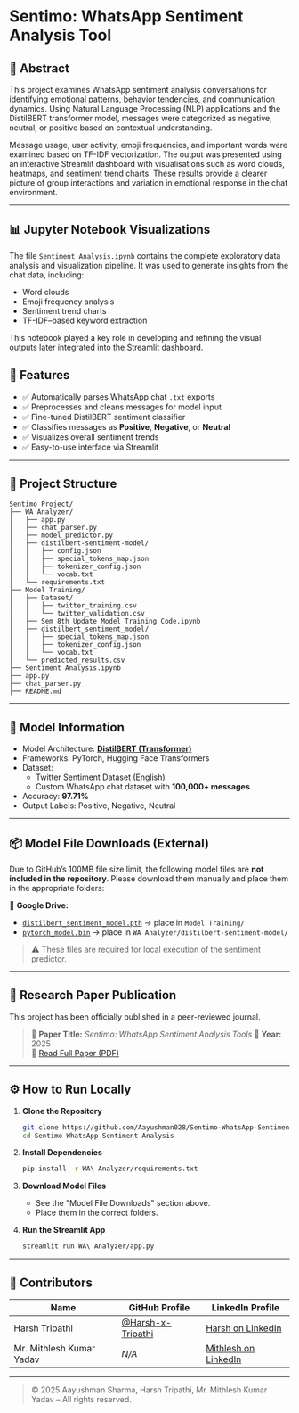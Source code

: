 # Sentimo: WhatsApp Sentiment Analysis Tool

## 🧾 Abstract

This project examines WhatsApp sentiment analysis conversations for identifying emotional patterns, behavior tendencies, and communication dynamics. Using Natural Language Processing (NLP) applications and the DistilBERT transformer model, messages were categorized as negative, neutral, or positive based on contextual understanding.

Message usage, user activity, emoji frequencies, and important words were examined based on TF-IDF vectorization. The output was presented using an interactive Streamlit dashboard with visualisations such as word clouds, heatmaps, and sentiment trend charts. These results provide a clearer picture of group interactions and variation in emotional response in the chat environment.

---

## 📊 Jupyter Notebook Visualizations

The file `Sentiment Analysis.ipynb` contains the complete exploratory data analysis and visualization pipeline. It was used to generate insights from the chat data, including:

- Word clouds
- Emoji frequency analysis
- Sentiment trend charts
- TF-IDF–based keyword extraction

This notebook played a key role in developing and refining the visual outputs later integrated into the Streamlit dashboard.

## 🚀 Features

- ✅ Automatically parses WhatsApp chat `.txt` exports  
- ✅ Preprocesses and cleans messages for model input  
- ✅ Fine-tuned DistilBERT sentiment classifier  
- ✅ Classifies messages as **Positive**, **Negative**, or **Neutral**  
- ✅ Visualizes overall sentiment trends  
- ✅ Easy-to-use interface via Streamlit  

---

## 📂 Project Structure

```
Sentimo Project/
├── WA Analyzer/
│   ├── app.py
│   ├── chat_parser.py
│   ├── model_predictor.py
│   ├── distilbert-sentiment-model/
│   │   ├── config.json
│   │   ├── special_tokens_map.json
│   │   ├── tokenizer_config.json
│   │   └── vocab.txt
│   └── requirements.txt
├── Model Training/
│   ├── Dataset/
│   │   ├── twitter_training.csv
│   │   └── twitter_validation.csv
│   ├── Sem 8th Update Model Training Code.ipynb
│   ├── distilbert_sentiment_model/
│   │   ├── special_tokens_map.json
│   │   ├── tokenizer_config.json
│   │   └── vocab.txt
│   └── predicted_results.csv
├── Sentiment Analysis.ipynb
├── app.py
├── chat_parser.py
├── README.md
```

---

## 🧠 Model Information

- Model Architecture: [**DistilBERT (Transformer)**](https://huggingface.co/docs/transformers/en/model_doc/distilbert)
- Frameworks: PyTorch, Hugging Face Transformers
- Dataset:
  - Twitter Sentiment Dataset (English)
  - Custom WhatsApp chat dataset with **100,000+ messages**
- Accuracy: **97.71%**
- Output Labels: Positive, Negative, Neutral

---

## 📦 Model File Downloads (External)

Due to GitHub’s 100MB file size limit, the following model files are **not included in the repository**. Please download them manually and place them in the appropriate folders:

🔗 **Google Drive:**
- [`distilbert_sentiment_model.pth`](https://drive.google.com/file/d/1D_Wa5HOKNbQj-UgbNaVMhFgpcFg8Pvbd/view?usp=sharing) → place in `Model Training/`
- [`pytorch_model.bin`](https://drive.google.com/file/d/1K7d-A5xqs4G_t5DmJnfo0DHO7HmfAhhV/view?usp=sharing) → place in `WA Analyzer/distilbert-sentiment-model/`

> ⚠️ These files are required for local execution of the sentiment predictor.

---

## 📄 Research Paper Publication

This project has been officially published in a peer-reviewed journal.

> 📘 **Paper Title:** *Sentimo: WhatsApp Sentiment Analysis Tools*
> 📅 **Year:** 2025  
> 🔗 [Read Full Paper (PDF)]((https://drive.google.com/file/d/1s_hjQ2B6tSVAoQb0KWff67Yz8rO7lFW7/view?usp=sharing))

---

## ⚙️ How to Run Locally

1. **Clone the Repository**
   ```bash
   git clone https://github.com/Aayushman028/Sentimo-WhatsApp-Sentiment-Analysis.git
   cd Sentimo-WhatsApp-Sentiment-Analysis
   ```

2. **Install Dependencies**
   ```bash
   pip install -r WA\ Analyzer/requirements.txt
   ```

3. **Download Model Files**
   - See the "Model File Downloads" section above.
   - Place them in the correct folders.

4. **Run the Streamlit App**
   ```bash
   streamlit run WA\ Analyzer/app.py
   ```

---

## 👤 Contributors

| Name                   | GitHub Profile                                         | LinkedIn Profile                                      |
|------------------------|--------------------------------------------------------|-------------------------------------------------------|
| Harsh Tripathi         | [@Harsh-x-Tripathi](https://github.com/Harsh-x-Tripathi) | [Harsh on LinkedIn](https://www.linkedin.com/in/harsh-x-tripathi) |
| Mr. Mithlesh Kumar Yadav | *N/A*                                                  | [Mithlesh on LinkedIn](https://www.linkedin.com/me?trk=p_mwlite_feed-secondary_nav) |

---

> © 2025 Aayushman Sharma, Harsh Tripathi, Mr. Mithlesh Kumar Yadav – All rights reserved.
